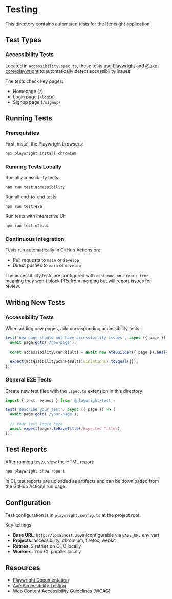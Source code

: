 # Testing

This directory contains automated tests for the Rentsight application.

## Test Types

### Accessibility Tests

Located in `accessibility.spec.ts`, these tests use [Playwright](https://playwright.dev/) and [@axe-core/playwright](https://github.com/dequelabs/axe-core-npm/tree/develop/packages/playwright) to automatically detect accessibility issues.

The tests check key pages:
- Homepage (`/`)
- Login page (`/login`)
- Signup page (`/signup`)

## Running Tests

### Prerequisites

First, install the Playwright browsers:

```bash
npx playwright install chromium
```

### Running Tests Locally

Run all accessibility tests:
```bash
npm run test:accessibility
```

Run all end-to-end tests:
```bash
npm run test:e2e
```

Run tests with interactive UI:
```bash
npm run test:e2e:ui
```

### Continuous Integration

Tests run automatically in GitHub Actions on:
- Pull requests to `main` or `develop`
- Direct pushes to `main` or `develop`

The accessibility tests are configured with `continue-on-error: true`, meaning they won't block PRs from merging but will report issues for review.

## Writing New Tests

### Accessibility Tests

When adding new pages, add corresponding accessibility tests:

```typescript
test('new page should not have accessibility issues', async ({ page }) => {
  await page.goto('/new-page');
  
  const accessibilityScanResults = await new AxeBuilder({ page }).analyze();
  
  expect(accessibilityScanResults.violations).toEqual([]);
});
```

### General E2E Tests

Create new test files with the `.spec.ts` extension in this directory:

```typescript
import { test, expect } from '@playwright/test';

test('describe your test', async ({ page }) => {
  await page.goto('/your-page');
  
  // Your test logic here
  await expect(page).toHaveTitle(/Expected Title/);
});
```

## Test Reports

After running tests, view the HTML report:

```bash
npx playwright show-report
```

In CI, test reports are uploaded as artifacts and can be downloaded from the GitHub Actions run page.

## Configuration

Test configuration is in `playwright.config.ts` at the project root.

Key settings:
- **Base URL**: `http://localhost:3000` (configurable via `BASE_URL` env var)
- **Projects**: accessibility, chromium, firefox, webkit
- **Retries**: 2 retries on CI, 0 locally
- **Workers**: 1 on CI, parallel locally

## Resources

- [Playwright Documentation](https://playwright.dev/)
- [Axe Accessibility Testing](https://github.com/dequelabs/axe-core)
- [Web Content Accessibility Guidelines (WCAG)](https://www.w3.org/WAI/WCAG21/quickref/)

